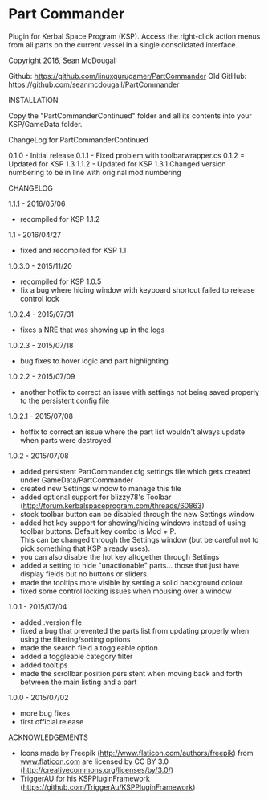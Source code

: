 # Part Commander
Plugin for Kerbal Space Program (KSP).  Access the right-click action menus from all parts on the current vessel in a single consolidated interface.

Copyright 2016, Sean McDougall

Github: https://github.com/linuxgurugamer/PartCommander
Old GitHub: https://github.com/seanmcdougall/PartCommander

INSTALLATION

Copy the "PartCommanderContinued" folder and all its contents into your KSP/GameData folder.

ChangeLog for PartCommanderContinued

0.1.0 - Initial release
0.1.1 - Fixed problem with toolbarwrapper.cs
0.1.2 = Updated for KSP 1.3
1.1.2 - 
	Updated for KSP 1.3.1
	Changed version numbering to be in line with original mod numbering

CHANGELOG

1.1.1 - 2016/05/06
- recompiled for KSP 1.1.2

1.1 - 2016/04/27
- fixed and recompiled for KSP 1.1

1.0.3.0 - 2015/11/20
- recompiled for KSP 1.0.5
- fix a bug where hiding window with keyboard shortcut failed to release control lock

1.0.2.4 - 2015/07/31
- fixes a NRE that was showing up in the logs

1.0.2.3 - 2015/07/18
- bug fixes to hover logic and part highlighting

1.0.2.2 - 2015/07/09
- another hotfix to correct an issue with settings not being saved properly to the persistent config file

1.0.2.1 - 2015/07/08
- hotfix to correct an issue where the part list wouldn't always update when parts were destroyed

1.0.2 - 2015/07/08
- added persistent PartCommander.cfg settings file which gets created under GameData/PartCommander
- created new Settings window to manage this file
- added optional support for blizzy78's Toolbar (http://forum.kerbalspaceprogram.com/threads/60863)
- stock toolbar button can be disabled through the new Settings window
- added hot key support for showing/hiding windows instead of using toolbar buttons.  Default key combo is Mod + P.  
  This can be changed through the Settings window (but be careful not to pick something that KSP already uses).
- you can also disable the hot key altogether through Settings
- added a setting to hide "unactionable" parts... those that just have display fields but no buttons or sliders.
- made the tooltips more visible by setting a solid background colour
- fixed some control locking issues when mousing over a window

1.0.1 - 2015/07/04
- added .version file
- fixed a bug that prevented the parts list from updating properly when using the filtering/sorting options
- made the search field a toggleable option
- added a toggleable category filter
- added tooltips
- made the scrollbar position persistent when moving back and forth between the main listing and a part

1.0.0 - 2015/07/02
- more bug fixes
- first official release

ACKNOWLEDGEMENTS
- Icons made by Freepik (http://www.flaticon.com/authors/freepik) from www.flaticon.com are licensed by CC BY 3.0 (http://creativecommons.org/licenses/by/3.0/)
- TriggerAU for his KSPPluginFramework (https://github.com/TriggerAu/KSPPluginFramework)
